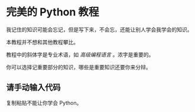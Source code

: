 # 完美的 Python 教程

我记住的知识可能会忘记，但是写下来，不会忘，还能让别人学会我学会的知识。

本教程并不想和其他教程攀比。

教程中的斜体字是专业术语，如 _高级编程语言_ 。浓字是重要的。

你可以选择记重要部分的知识，哪些是重要知识还要你来分辩。

## 请手动输入代码

复制粘贴不能让你学会 Python。
